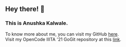 ## Hey there! 👋 <br>
### This is Anushka Kalwale. <br>
To know more about me, you can visit my GitHub <a href = "https://github.com/anu-1989">here</a>. <br>
Visit my OpenCode IIITA '21 GoGit repository at this <a href = "https://github.com/anu-1989/Go-Git.git">link</a>.







